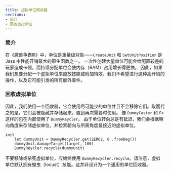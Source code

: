 ```yaml
---
title: 虚拟单位回收器
sections:
- 简介
- 回收虚拟单位
---
```


### 简介

在《魔兽争霸III》中，单位是重量级对象——`CreateUnit` 和 `SetUnitPosition` 是 Jass 中性能开销最大的原生函数之一。
一次性创建大量单位可能会给配置较差的玩家造成卡顿，而持续分配单位会使内存（RAM）占用增长得更快。
因此，如果我们想要分配一个虚拟单位来施放技能或附加特效，我们不希望进行这种高开销的操作，以及它可能引发的所有额外事件。

### 回收虚拟单位

因此，我们使用一个回收器，它会使用尽可能少的单位并且不会移除它们。取而代之的是，它们会被隐藏并存储起来，直到再次需要时使用。
像 `DummyCaster` 和 `Fx` 这样的包在内部使用了 `DummyReycler`。
由于单位转向总是有延迟，我们会根据朝向角度来存储虚拟单位，并检索朝向与所需角度最接近的虚拟单位。

```wurst
init
	let dummyUnit = DummyRecycler.get(ZERO2, 0 .fromDeg())
	dummyUnit.damageTarget(target, 100)
	DummyReycler.recycle(dummyUnit)
```

不要移除或杀死虚拟单位，应始终使用 `DummyRecycler.recycle`。请注意，虚拟单位默认拥有蝗虫（locust）技能。这并非设计为一个通用的单位回收器。